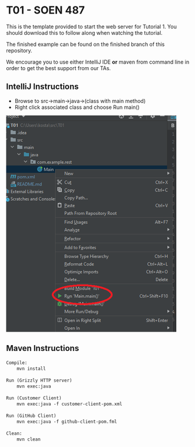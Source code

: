 # T01 - SOEN 487

This is the template provided to start the web server for Tutorial 1.
You should download this to follow along when watching the tutorial.

The finished example can be found on the finished branch of this repository.

We encourage you to use either IntelliJ IDE **or** maven from command line in order to get the best support from our TAs.

## IntelliJ Instructions ##

* Browse to src->main->java->(class with main method)
* Right click associated class and choose Run main()

![Screenshot](img/fig1.png)

## Maven Instructions ##

    Compile:
        mvn install

    Run (Grizzly HTTP server)
        mvn exec:java

    Run (Customer Client)
        mvn exec:java -f customer-client-pom.xml

    Run (GitHub Client)
        mvn exec:java -f github-client-pom.fml

    Clean:
        mvn clean
